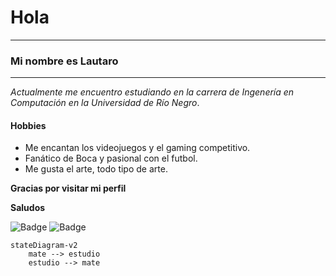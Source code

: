 # **Hola**

-----------------------------
### __Mi nombre es Lautaro__
-----------------------------

*Actualmente me encuentro estudiando en la carrera de Ingenería en Computación en la Universidad de Río Negro*.

#### Hobbies

- Me encantan los videojuegos y el gaming competitivo.
- Fanático de Boca y pasional con el futbol.
- Me gusta el arte, todo tipo de arte.



**Gracias por visitar mi perfil**

**Saludos**

![Badge](https://bit.ly/icom-badge)
![Badge](https://bit.ly/icom-badge)

```mermaid
stateDiagram-v2
	mate --> estudio
	estudio --> mate
```
